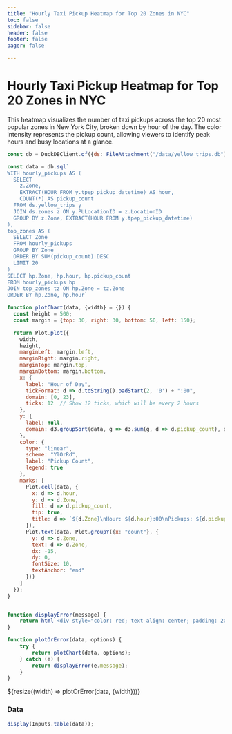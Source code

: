 ```yaml
---
title: "Hourly Taxi Pickup Heatmap for Top 20 Zones in NYC"
toc: false
sidebar: false
header: false
footer: false
pager: false

---
```


# Hourly Taxi Pickup Heatmap for Top 20 Zones in NYC

This heatmap visualizes the number of taxi pickups across the top 20 most popular zones in New York City, broken down by hour of the day. The color intensity represents the pickup count, allowing viewers to identify peak hours and busy locations at a glance.


```js
const db = DuckDBClient.of({ds: FileAttachment("/data/yellow_trips.db")});
```

```js
const data = db.sql`
WITH hourly_pickups AS (
  SELECT 
    z.Zone,
    EXTRACT(HOUR FROM y.tpep_pickup_datetime) AS hour,
    COUNT(*) AS pickup_count
  FROM ds.yellow_trips y
  JOIN ds.zones z ON y.PULocationID = z.LocationID
  GROUP BY z.Zone, EXTRACT(HOUR FROM y.tpep_pickup_datetime)
),
top_zones AS (
  SELECT Zone
  FROM hourly_pickups
  GROUP BY Zone
  ORDER BY SUM(pickup_count) DESC
  LIMIT 20
)
SELECT hp.Zone, hp.hour, hp.pickup_count
FROM hourly_pickups hp
JOIN top_zones tz ON hp.Zone = tz.Zone
ORDER BY hp.Zone, hp.hour`
```


```js
function plotChart(data, {width} = {}) {
  const height = 500;
  const margin = {top: 30, right: 30, bottom: 50, left: 150};

  return Plot.plot({
    width,
    height,
    marginLeft: margin.left,
    marginRight: margin.right,
    marginTop: margin.top,
    marginBottom: margin.bottom,
    x: {
      label: "Hour of Day",
      tickFormat: d => d.toString().padStart(2, '0') + ":00",
      domain: [0, 23],
      ticks: 12  // Show 12 ticks, which will be every 2 hours
    },
    y: {
      label: null,
      domain: d3.groupSort(data, g => d3.sum(g, d => d.pickup_count), d => d.Zone)
    },
    color: {
      type: "linear",
      scheme: "YlOrRd",
      label: "Pickup Count",
      legend: true
    },
    marks: [
      Plot.cell(data, {
        x: d => d.hour,
        y: d => d.Zone,
        fill: d => d.pickup_count,
        tip: true,
        title: d => `${d.Zone}\nHour: ${d.hour}:00\nPickups: ${d.pickup_count}`
      }),
      Plot.text(data, Plot.groupY({x: "count"}, {
        y: d => d.Zone,
        text: d => d.Zone,
        dx: -15,
        dy: 0,
        fontSize: 10,
        textAnchor: "end"
      }))
    ]
  });
}


function displayError(message) {
    return html`<div style="color: red; text-align: center; padding: 20px;">Error: ${message}</div>`;
}

function plotOrError(data, options) {
    try {
        return plotChart(data, options);
    } catch (e) {
        return displayError(e.message);
    }
}
```


<div class="grid grid-cols-1">
    <div class="card">
        ${resize((width) => plotOrError(data, {width}))}
    </div>
</div>

### Data

```js
display(Inputs.table(data));
```